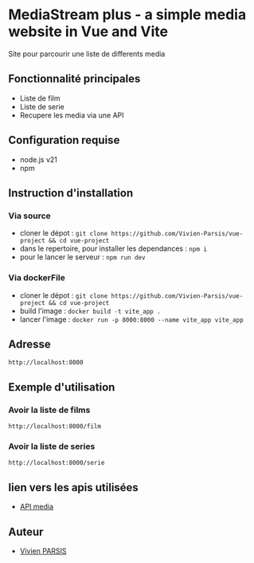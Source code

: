 # MediaStream plus - a simple media website in Vue and Vite
Site pour parcourir une liste de differents media

## Fonctionnalité principales
- Liste de film
- Liste de serie
- Recupere les media via une API

## Configuration requise
- node.js v21
- npm

## Instruction d'installation

### Via source

- cloner le dépot : `git clone https://github.com/Vivien-Parsis/vue-project && cd vue-project`
- dans le repertoire, pour installer les dependances : `npm i`
- pour le lancer le serveur : `npm run dev`

### Via dockerFile

- cloner le dépot : `git clone https://github.com/Vivien-Parsis/vue-project && cd vue-project`
- build l'image : `docker build -t vite_app .`
- lancer l'image : `docker run -p 8000:8000 --name vite_app vite_app`

## Adresse

`http://localhost:8000`

## Exemple d'utilisation

### Avoir la liste de films

`http://localhost:8000/film`

### Avoir la liste de series

`http://localhost:8000/serie`

## lien vers les apis utilisées

- [API media](https://vue-project-api-57ap.onrender.com)

## Auteur

- [Vivien PARSIS](https://github.com/Vivien-Parsis)